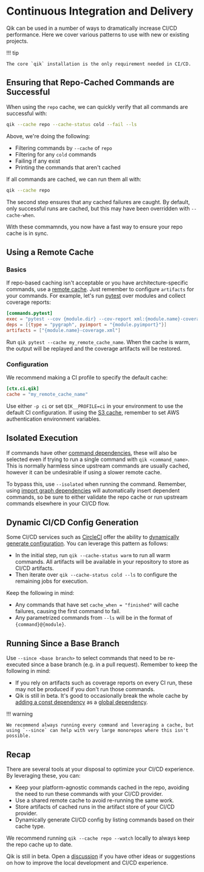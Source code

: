 # Continuous Integration and Delivery

Qik can be used in a number of ways to dramatically increase CI/CD performance. Here we cover various patterns to use with new or existing projects.

!!! tip

    The core `qik` installation is the only requirement needed in CI/CD.

## Ensuring that Repo-Cached Commands are Successful

When using the `repo` cache, we can quickly verify that all commands are successful with:

```bash
qik --cache repo --cache-status cold --fail --ls
```

Above, we're doing the following:

- Filtering commands by `--cache` of `repo`
- Filtering for any `cold` commands
- Failing if any exist
- Printing the commands that aren't cached

If all commands are cached, we can run them all with:

```bash
qik --cache repo
```

The second step ensures that any cached failures are caught. By default, only successful runs are cached, but this may have been overridden with `--cache-when`.

With these commamnds, you now have a fast way to ensure your repo cache is in sync.

## Using a Remote Cache

### Basics

If repo-based caching isn't acceptable or you have architecture-specific commands, use a [remote cache](caching.md). Just remember to configure `artifacts` for your commands. For example, let's run [pytest](https://docs.pytest.org/en/stable/) over modules and collect coverage reports:

```toml
[commands.pytest]
exec = "pytest --cov {module.dir} --cov-report xml:{module.name}-coverage.xml"
deps = [{type = "pygraph", pyimport = "{module.pyimport}"}]
artifacts = ["{module.name}-coverage.xml"]
```

Run `qik pytest --cache my_remote_cache_name`. When the cache is warm, the output will be replayed and the coverage artifacts will be restored.

### Configuration

We recommend making a CI profile to specify the default cache:

```toml
[ctx.ci.qik]
cache = "my_remote_cache_name"
```

Use either `-p ci` or set `QIK__PROFILE=ci` in your environment to use the default CI configuration. If using the [S3 cache](caching.md#s3), remember to set AWS authentication environment variables.

## Isolated Execution

If commands have other [command dependencies](commands.md#command), these will also be selected even if trying to run a single command with `qik <command_name>`. This is normally harmless since upstream commands are usually cached, however it can be undesirable if using a slower remote cache.

To bypass this, use `--isolated` when running the command. Remember, using [import graph dependencies](commands.md#pygraph) will automatically insert dependent commands, so be sure to either validate the repo cache or run upstream commands elsewhere in your CI/CD flow.

## Dynamic CI/CD Config Generation

Some CI/CD services such as [CircleCI](https://circleci.com) offer the ability to [dynamically generate configuration](https://circleci.com/docs/dynamic-config/). You can leverage this pattern as follows:

- In the initial step, run `qik --cache-status warm` to run all warm commands. All artifacts will be available in your repository to store as CI/CD artifacts.
- Then iterate over `qik --cache-status cold --ls` to configure the remaining jobs for execution.

Keep the following in mind:

- Any commands that have set `cache_when = "finished"` will cache failures, causing the first command to fail.
- Any parametrized commands from `--ls` will be in the format of `{command}@{module}`.

## Running Since a Base Branch

Use `--since <base branch>` to select commands that need to be re-executed since a base branch (e.g. in a pull request). Remember to keep the following in mind:

- If you rely on artifacts such as coverage reports on every CI run, these may not be produced if you don't run those commands.
- Qik is still in beta. It's good to occasionally break the whole cache by [adding a const dependency](commands.md#const) as a [global dependency](commands.md#global).

!!! warning

    We recommend always running every command and leveraging a cache, but using `--since` can help with very large monorepos where this isn't possible.

## Recap

There are several tools at your disposal to optimize your CI/CD experience. By leveraging these, you can:

- Keep your platform-agnostic commands cached in the repo, avoiding the need to run these commands with your CI/CD provider.
- Use a shared remote cache to avoid re-running the same work.
- Store artifacts of cached runs in the artifact store of your CI/CD provider.
- Dynamically generate CI/CD config by listing commands based on their cache type.

We recommend running `qik --cache repo --watch` locally to always keep the repo cache up to date.

Qik is still in beta. Open a [discussion](https://github.com/Opus10/qik/discussions) if you have other ideas or suggestions on how to improve the local development and CI/CD experience.
